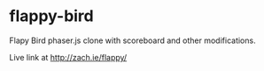 flappy-bird
===========

Flapy Bird phaser.js clone with scoreboard and other modifications.

Live link at http://zach.ie/flappy/
